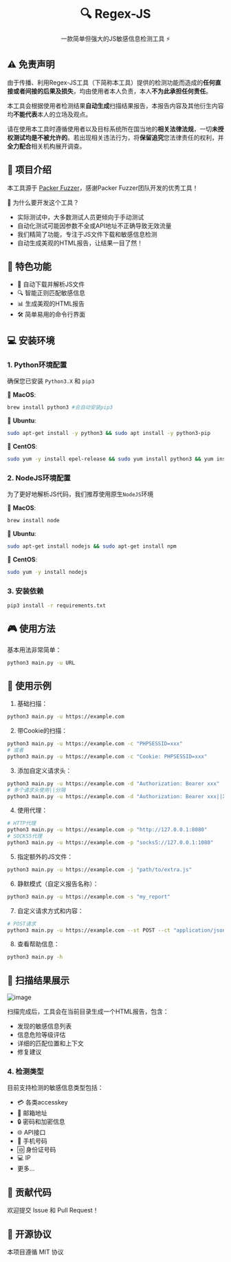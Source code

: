 <h1 align="center">🔍 Regex-JS</h1>
<p align="center">一款简单但强大的JS敏感信息检测工具 ⚡️</p>

## ⚠️ 免责声明

由于传播、利用Regex-JS工具（下简称本工具）提供的检测功能而造成的**任何直接或者间接的后果及损失**，均由使用者本人负责，本人**不为此承担任何责任**。

本工具会根据使用者检测结果**自动生成**扫描结果报告，本报告内容及其他衍生内容均**不能代表**本人的立场及观点。

请在使用本工具时遵循使用者以及目标系统所在国当地的**相关法律法规**，一切**未授权测试均是不被允许的**。若出现相关违法行为，将**保留追究**您法律责任的权利，并**全力配合**相关机构展开调查。

## 🎯 项目介绍
本工具源于 [Packer Fuzzer](https://github.com/rtcatc/Packer-Fuzzer)，感谢Packer Fuzzer团队开发的优秀工具！

🤔 为什么要开发这个工具？
- 实际测试中，大多数测试人员更倾向于手动测试
- 自动化测试可能因参数不全或API地址不正确导致无效流量
- 我们精简了功能，专注于JS文件下载和敏感信息检测
- 自动生成美观的HTML报告，让结果一目了然！

## 🚀 特色功能
- 🔄 自动下载并解析JS文件
- 🔍 智能正则匹配敏感信息
- 📊 生成美观的HTML报告
- 🛠 简单易用的命令行界面

## 💻 安装环境

### 1. Python环境配置
确保您已安装 `Python3.X` 和 `pip3`

🍎 **MacOS**:
```bash
brew install python3 #会自动安装pip3
```

🐧 **Ubuntu**:
```bash
sudo apt-get install -y python3 && sudo apt install -y python3-pip
```

🎩 **CentOS**:
```bash
sudo yum -y install epel-release && sudo yum install python3 && yum install -y python3-setuptools && easy_install pip
```

### 2. NodeJS环境配置
为了更好地解析JS代码，我们推荐使用原生`NodeJS`环境

🍎 **MacOS**:
```bash
brew install node
```

🐧 **Ubuntu**:
```bash
sudo apt-get install nodejs && sudo apt-get install npm
```

🎩 **CentOS**:
```bash
sudo yum -y install nodejs
```

### 3. 安装依赖
```bash
pip3 install -r requirements.txt
```

## 🎮 使用方法

基本用法非常简单：
```bash
python3 main.py -u URL
```

## 📝 使用示例

1. 基础扫描：
```bash
python3 main.py -u https://example.com
```

2. 带Cookie的扫描：
```bash
python3 main.py -u https://example.com -c "PHPSESSID=xxx"
# 或者
python3 main.py -u https://example.com -c "Cookie: PHPSESSID=xxx"
```

3. 添加自定义请求头：
```bash
python3 main.py -u https://example.com -d "Authorization: Bearer xxx"
# 多个请求头使用||分隔
python3 main.py -u https://example.com -d "Authorization: Bearer xxx||X-Token: xxx"
```

4. 使用代理：
```bash
# HTTP代理
python3 main.py -u https://example.com -p "http://127.0.0.1:8080"
# SOCKS5代理
python3 main.py -u https://example.com -p "socks5://127.0.0.1:1080"
```

5. 指定额外的JS文件：
```bash
python3 main.py -u https://example.com -j "path/to/extra.js"
```

6. 静默模式（自定义报告名称）：
```bash
python3 main.py -u https://example.com -s "my_report"
```

7. 自定义请求方式和内容：
```bash
# POST请求
python3 main.py -u https://example.com --st POST --ct "application/json" --pd '{"key":"value"}'
```

8. 查看帮助信息：
```bash
python3 main.py -h
```

## 🎉 扫描结果展示

![image](https://github.com/user-attachments/assets/4719e2f6-1204-4331-94f0-335cbf394498)

扫描完成后，工具会在当前目录生成一个HTML报告，包含：
- 发现的敏感信息列表
- 信息危险等级评估
- 详细的匹配位置和上下文
- 修复建议

### 4. 检测类型
目前支持检测的敏感信息类型包括：
- 💳 各类accesskey
- 📧 邮箱地址
- 🔒 密码和加密信息
- 🌐 API接口
- 📱 手机号码
- 🆔 身份证号码
- 💻 IP
- 更多...

## 🤝 贡献代码
欢迎提交 Issue 和 Pull Request！

## 🎉 开源协议
本项目遵循 MIT 协议
